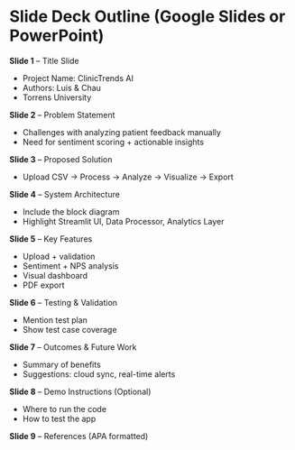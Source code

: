# **Slide Deck Outline (Google Slides or PowerPoint)**

**Slide 1** – Title Slide  
- Project Name: ClinicTrends AI  
- Authors: Luis & Chau
- Torrens University  

**Slide 2** – Problem Statement  
- Challenges with analyzing patient feedback manually  
- Need for sentiment scoring + actionable insights  

**Slide 3** – Proposed Solution  
- Upload CSV → Process → Analyze → Visualize → Export  

**Slide 4** – System Architecture  
- Include the block diagram  
- Highlight Streamlit UI, Data Processor, Analytics Layer  

**Slide 5** – Key Features  
- Upload + validation  
- Sentiment + NPS analysis  
- Visual dashboard  
- PDF export  

**Slide 6** – Testing & Validation  
- Mention test plan  
- Show test case coverage  

**Slide 7** – Outcomes & Future Work  
- Summary of benefits  
- Suggestions: cloud sync, real-time alerts  

**Slide 8** – Demo Instructions (Optional)  
- Where to run the code  
- How to test the app  

**Slide 9** – References (APA formatted)